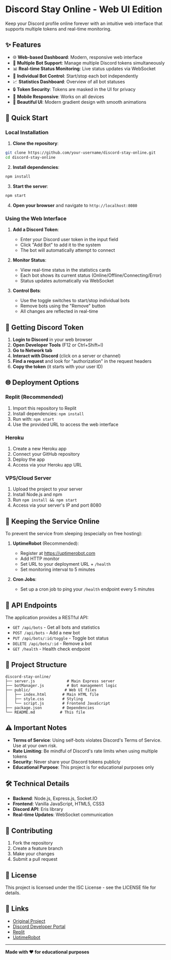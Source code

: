 # Discord Stay Online - Web UI Edition

Keep your Discord profile online forever with an intuitive web interface that supports multiple tokens and real-time monitoring.

## ✨ Features

- 🌐 **Web-based Dashboard**: Modern, responsive web interface
- 🤖 **Multiple Bot Support**: Manage multiple Discord tokens simultaneously
- 📊 **Real-time Status Monitoring**: Live status updates via WebSocket
- 🔄 **Individual Bot Control**: Start/stop each bot independently
- 📈 **Statistics Dashboard**: Overview of all bot statuses
- 🔒 **Token Security**: Tokens are masked in the UI for privacy
- 📱 **Mobile Responsive**: Works on all devices
- 🎨 **Beautiful UI**: Modern gradient design with smooth animations

## 🚀 Quick Start

### Local Installation

1. **Clone the repository**:

```bash
git clone https://github.com/your-username/discord-stay-online.git
cd discord-stay-online
```

2. **Install dependencies**:

```bash
npm install
```

3. **Start the server**:

```bash
npm start
```

4. **Open your browser** and navigate to `http://localhost:8080`

### Using the Web Interface

1. **Add a Discord Token**:

   - Enter your Discord user token in the input field
   - Click "Add Bot" to add it to the system
   - The bot will automatically attempt to connect

2. **Monitor Status**:

   - View real-time status in the statistics cards
   - Each bot shows its current status (Online/Offline/Connecting/Error)
   - Status updates automatically via WebSocket

3. **Control Bots**:
   - Use the toggle switches to start/stop individual bots
   - Remove bots using the "Remove" button
   - All changes are reflected in real-time

## 🔧 Getting Discord Token

1. **Login to Discord** in your web browser
2. **Open Developer Tools** (F12 or Ctrl+Shift+I)
3. **Go to Network tab**
4. **Interact with Discord** (click on a server or channel)
5. **Find a request** and look for "authorization" in the request headers
6. **Copy the token** (it starts with your user ID)

## 🌐 Deployment Options

### Replit (Recommended)

1. Import this repository to Replit
2. Install dependencies: `npm install`
3. Run with: `npm start`
4. Use the provided URL to access the web interface

### Heroku

1. Create a new Heroku app
2. Connect your GitHub repository
3. Deploy the app
4. Access via your Heroku app URL

### VPS/Cloud Server

1. Upload the project to your server
2. Install Node.js and npm
3. Run `npm install && npm start`
4. Access via your server's IP and port 8080

## 📡 Keeping the Service Online

To prevent the service from sleeping (especially on free hosting):

1. **UptimeRobot** (Recommended):

   - Register at https://uptimerobot.com
   - Add HTTP monitor
   - Set URL to your deployment URL + `/health`
   - Set monitoring interval to 5 minutes

2. **Cron Jobs**:
   - Set up a cron job to ping your `/health` endpoint every 5 minutes

## 🔌 API Endpoints

The application provides a RESTful API:

- `GET /api/bots` - Get all bots and statistics
- `POST /api/bots` - Add a new bot
- `PUT /api/bots/:id/toggle` - Toggle bot status
- `DELETE /api/bots/:id` - Remove a bot
- `GET /health` - Health check endpoint

## 📂 Project Structure

```
discord-stay-online/
├── server.js              # Main Express server
├── botManager.js          # Bot management logic
├── public/               # Web UI files
│   ├── index.html       # Main HTML file
│   ├── style.css        # Styling
│   └── script.js        # Frontend JavaScript
├── package.json         # Dependencies
└── README.md           # This file
```

## ⚠️ Important Notes

- **Terms of Service**: Using self-bots violates Discord's Terms of Service. Use at your own risk.
- **Rate Limiting**: Be mindful of Discord's rate limits when using multiple tokens
- **Security**: Never share your Discord tokens publicly
- **Educational Purpose**: This project is for educational purposes only

## 🛠️ Technical Details

- **Backend**: Node.js, Express.js, Socket.IO
- **Frontend**: Vanilla JavaScript, HTML5, CSS3
- **Discord API**: Eris library
- **Real-time Updates**: WebSocket communication

## 🤝 Contributing

1. Fork the repository
2. Create a feature branch
3. Make your changes
4. Submit a pull request

## 📄 License

This project is licensed under the ISC License - see the LICENSE file for details.

## 🔗 Links

- [Original Project](https://github.com/Gunthersuper/Discord-Online-Forever)
- [Discord Developer Portal](https://discord.com/developers/applications)
- [Replit](https://replit.com)
- [UptimeRobot](https://uptimerobot.com)

---

**Made with ❤️ for educational purposes**
